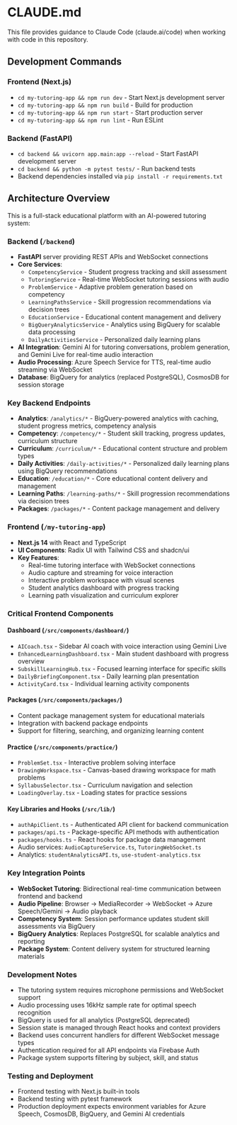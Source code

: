 # CLAUDE.md

This file provides guidance to Claude Code (claude.ai/code) when working with code in this repository.

## Development Commands

### Frontend (Next.js)
- `cd my-tutoring-app && npm run dev` - Start Next.js development server
- `cd my-tutoring-app && npm run build` - Build for production
- `cd my-tutoring-app && npm run start` - Start production server
- `cd my-tutoring-app && npm run lint` - Run ESLint

### Backend (FastAPI)
- `cd backend && uvicorn app.main:app --reload` - Start FastAPI development server
- `cd backend && python -m pytest tests/` - Run backend tests
- Backend dependencies installed via `pip install -r requirements.txt`

## Architecture Overview

This is a full-stack educational platform with an AI-powered tutoring system:

### Backend (`/backend`)
- **FastAPI** server providing REST APIs and WebSocket connections
- **Core Services**:
  - `CompetencyService` - Student progress tracking and skill assessment
  - `TutoringService` - Real-time WebSocket tutoring sessions with audio
  - `ProblemService` - Adaptive problem generation based on competency
  - `LearningPathsService` - Skill progression recommendations via decision trees
  - `EducationService` - Educational content management and delivery
  - `BigQueryAnalyticsService` - Analytics using BigQuery for scalable data processing
  - `DailyActivitiesService` - Personalized daily learning plans
- **AI Integration**: Gemini AI for tutoring conversations, problem generation, and Gemini Live for real-time audio interaction
- **Audio Processing**: Azure Speech Service for TTS, real-time audio streaming via WebSocket
- **Database**: BigQuery for analytics (replaced PostgreSQL), CosmosDB for session storage

### Key Backend Endpoints
- **Analytics**: `/analytics/*` - BigQuery-powered analytics with caching, student progress metrics, competency analysis
- **Competency**: `/competency/*` - Student skill tracking, progress updates, curriculum structure
- **Curriculum**: `/curriculum/*` - Educational content structure and problem types
- **Daily Activities**: `/daily-activities/*` - Personalized daily learning plans using BigQuery recommendations
- **Education**: `/education/*` - Core educational content delivery and management
- **Learning Paths**: `/learning-paths/*` - Skill progression recommendations via decision trees
- **Packages**: `/packages/*` - Content package management and delivery

### Frontend (`/my-tutoring-app`)
- **Next.js 14** with React and TypeScript
- **UI Components**: Radix UI with Tailwind CSS and shadcn/ui
- **Key Features**:
  - Real-time tutoring interface with WebSocket connections
  - Audio capture and streaming for voice interaction
  - Interactive problem workspace with visual scenes
  - Student analytics dashboard with progress tracking
  - Learning path visualization and curriculum explorer

### Critical Frontend Components

#### Dashboard (`/src/components/dashboard/`)
- `AICoach.tsx` - Sidebar AI coach with voice interaction using Gemini Live
- `EnhancedLearningDashboard.tsx` - Main student dashboard with progress overview
- `SubskillLearningHub.tsx` - Focused learning interface for specific skills
- `DailyBriefingComponent.tsx` - Daily learning plan presentation
- `ActivityCard.tsx` - Individual learning activity components

#### Packages (`/src/components/packages/`)
- Content package management system for educational materials
- Integration with backend package endpoints
- Support for filtering, searching, and organizing learning content

#### Practice (`/src/components/practice/`)
- `ProblemSet.tsx` - Interactive problem solving interface
- `DrawingWorkspace.tsx` - Canvas-based drawing workspace for math problems
- `SyllabusSelector.tsx` - Curriculum navigation and selection
- `LoadingOverlay.tsx` - Loading states for practice sessions

#### Key Libraries and Hooks (`/src/lib/`)
- `authApiClient.ts` - Authenticated API client for backend communication
- `packages/api.ts` - Package-specific API methods with authentication
- `packages/hooks.ts` - React hooks for package data management
- Audio services: `AudioCaptureService.ts`, `TutoringWebSocket.ts`
- Analytics: `studentAnalyticsAPI.ts`, `use-student-analytics.tsx`

### Key Integration Points
- **WebSocket Tutoring**: Bidirectional real-time communication between frontend and backend
- **Audio Pipeline**: Browser → MediaRecorder → WebSocket → Azure Speech/Gemini → Audio playback
- **Competency System**: Session performance updates student skill assessments via BigQuery
- **BigQuery Analytics**: Replaces PostgreSQL for scalable analytics and reporting
- **Package System**: Content delivery system for structured learning materials

### Development Notes
- The tutoring system requires microphone permissions and WebSocket support
- Audio processing uses 16kHz sample rate for optimal speech recognition
- BigQuery is used for all analytics (PostgreSQL deprecated)
- Session state is managed through React hooks and context providers
- Backend uses concurrent handlers for different WebSocket message types
- Authentication required for all API endpoints via Firebase Auth
- Package system supports filtering by subject, skill, and status

### Testing and Deployment
- Frontend testing with Next.js built-in tools
- Backend testing with pytest framework
- Production deployment expects environment variables for Azure Speech, CosmosDB, BigQuery, and Gemini AI credentials